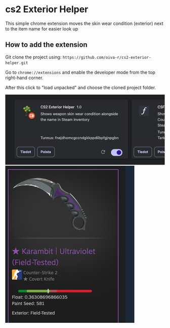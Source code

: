 # cs2 Exterior Helper

This simple chrome extension moves the skin wear condition (exterior) next to the item name for easier look up

## How to add the extension

Git clone the project using:
`https://github.com/oiva-r/cs2-exterior-helper.git`

Go to `chrome://extensions` and enable the developer mode from the top right-hand corner.

After this click to "load unpacked" and choose the cloned project folder.

![cs2 Exterior Helper Extension](extension.png)
![Example](example.png)
